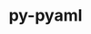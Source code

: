 ---
title: "py-pyaml"
layout: cache
categories: [package, develop-2024-01-14]
meta: {"versions": ["21.8.3"], "compilers": ["gcc@=11.4.0", "gcc@=9.4.0", "oneapi@=2023.2.0"], "oss": ["ubuntu20.04"], "platforms": ["linux"], "targets": ["neoverse_v1", "ppc64le", "x86_64_v3"], "stacks": ["e4s", "e4s-neoverse_v1", "e4s-oneapi", "e4s-power", "root"], "num_specs": 4, "num_specs_by_stack": {"e4s-neoverse_v1": 1, "root": 4, "e4s-power": 1, "e4s": 1, "e4s-oneapi": 1}}
spec_details: [{"hash": "ym6rdxhp5na3t42avx63h6la2mlvxzqn", "compiler": "gcc@=11.4.0", "versions": ["21.8.3"], "os": "ubuntu20.04", "platform": "linux", "target": "neoverse_v1", "variants": ["build_system=python_pip"], "stacks": ["e4s-neoverse_v1", "root"], "size": "-", "tarball": "https://binaries.spack.io/releases/develop-2024-01-14/build_cache/linux-ubuntu20.04-neoverse_v1/gcc-11.4.0/py-pyaml-21.8.3/linux-ubuntu20.04-neoverse_v1-gcc-11.4.0-py-pyaml-21.8.3-ym6rdxhp5na3t42avx63h6la2mlvxzqn.spack"}, {"hash": "7xsl5ati75q7obm47m5sz7amgutjqzyq", "compiler": "gcc@=9.4.0", "versions": ["21.8.3"], "os": "ubuntu20.04", "platform": "linux", "target": "ppc64le", "variants": ["build_system=python_pip"], "stacks": ["root", "e4s-power"], "size": "-", "tarball": "https://binaries.spack.io/releases/develop-2024-01-14/build_cache/linux-ubuntu20.04-ppc64le/gcc-9.4.0/py-pyaml-21.8.3/linux-ubuntu20.04-ppc64le-gcc-9.4.0-py-pyaml-21.8.3-7xsl5ati75q7obm47m5sz7amgutjqzyq.spack"}, {"hash": "k6bdlxcl7xmn57kbkznci3o6pjz3fqlw", "compiler": "gcc@=11.4.0", "versions": ["21.8.3"], "os": "ubuntu20.04", "platform": "linux", "target": "x86_64_v3", "variants": ["build_system=python_pip"], "stacks": ["e4s", "root"], "size": "-", "tarball": "https://binaries.spack.io/releases/develop-2024-01-14/build_cache/linux-ubuntu20.04-x86_64_v3/gcc-11.4.0/py-pyaml-21.8.3/linux-ubuntu20.04-x86_64_v3-gcc-11.4.0-py-pyaml-21.8.3-k6bdlxcl7xmn57kbkznci3o6pjz3fqlw.spack"}, {"hash": "degfrszcl7grusxhwbkmabrshziinstm", "compiler": "oneapi@=2023.2.0", "versions": ["21.8.3"], "os": "ubuntu20.04", "platform": "linux", "target": "x86_64_v3", "variants": ["build_system=python_pip"], "stacks": ["root", "e4s-oneapi"], "size": "-", "tarball": "https://binaries.spack.io/releases/develop-2024-01-14/build_cache/linux-ubuntu20.04-x86_64_v3/oneapi-2023.2.0/py-pyaml-21.8.3/linux-ubuntu20.04-x86_64_v3-oneapi-2023.2.0-py-pyaml-21.8.3-degfrszcl7grusxhwbkmabrshziinstm.spack"}]
---